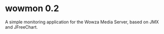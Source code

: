 wowmon 0.2
==========

A simple monitoring application for the Wowza Media Server, based on JMX and JFreeChart.